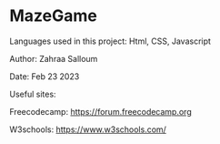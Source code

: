# MazeGame

Languages used in this project: Html, CSS, Javascript

Author: Zahraa Salloum

Date: Feb 23 2023

Useful sites:

Freecodecamp: https://forum.freecodecamp.org

W3schools: https://www.w3schools.com/
